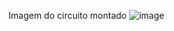 Imagem do circuito montado
![image](https://github.com/ThiagoLira19/arduino-amperimetro/assets/90116623/0cba871b-e590-4608-8c9c-42b8a5bbb9bc)

